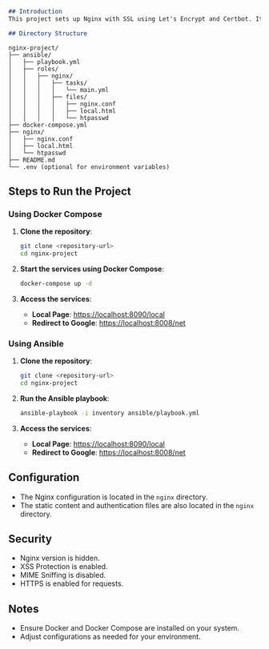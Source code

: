 
```markdown
## Introduction
This project sets up Nginx with SSL using Let's Encrypt and Certbot. It includes configurations for serving static content with Basic Authentication and redirecting to Google.

## Directory Structure
```
```
nginx-project/
├── ansible/
│   ├── playbook.yml
│   ├── roles/
│   │   ├── nginx/
│   │   │   ├── tasks/
│   │   │   │   └── main.yml
│   │   │   ├── files/
│   │   │   │   ├── nginx.conf
│   │   │   │   ├── local.html
│   │   │   │   └── htpasswd
├── docker-compose.yml
├── nginx/
│   ├── nginx.conf
│   ├── local.html
│   └── htpasswd
├── README.md
└── .env (optional for environment variables)
```

## Steps to Run the Project

### Using Docker Compose
1. **Clone the repository**:
   ```sh
   git clone <repository-url>
   cd nginx-project
   ```

2. **Start the services using Docker Compose**:
   ```sh
   docker-compose up -d
   ```

3. **Access the services**:
   - **Local Page**: [https://localhost:8090/local](https://localhost:8090/local)
   - **Redirect to Google**: [https://localhost:8008/net](https://localhost:8008/net)

### Using Ansible
1. **Clone the repository**:
   ```sh
   git clone <repository-url>
   cd nginx-project
   ```

2. **Run the Ansible playbook**:
   ```sh
   ansible-playbook -i inventory ansible/playbook.yml
   ```

3. **Access the services**:
   - **Local Page**: [https://localhost:8090/local](https://localhost:8090/local)
   - **Redirect to Google**: [https://localhost:8008/net](https://localhost:8008/net)

## Configuration
- The Nginx configuration is located in the `nginx` directory.
- The static content and authentication files are also located in the `nginx` directory.

## Security
- Nginx version is hidden.
- XSS Protection is enabled.
- MIME Sniffing is disabled.
- HTTPS is enabled for requests.

## Notes
- Ensure Docker and Docker Compose are installed on your system.
- Adjust configurations as needed for your environment.
```




